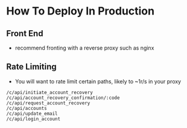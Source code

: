 # How To Deploy In Production

## Front End

* recommend fronting with a reverse proxy such as nginx

## Rate Limiting

* You will want to rate limit certain paths, likely to ~1r/s in your proxy

```
/c/api/initiate_account_recovery
/c/api/account_recovery_confirmation/:code
/c/api/request_account_recovery
/c/api/accounts
/c/api/update_email
/c/api/login_account
```
